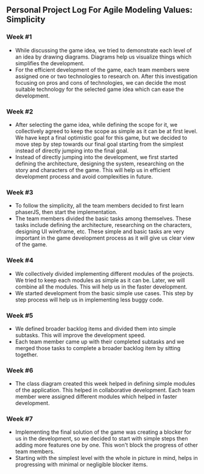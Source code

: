 ## Personal Project Log For Agile Modeling Values: Simplicity

### Week #1
* While discussing the game idea, we tried to demonstrate each level of an idea by drawing diagrams. Diagrams help us visualize things which simplifies the development.
* For the efficient development of the game, each team members were assigned one or two technologies to research on. After this investigation focusing on pros and cons of technologies, we can decide the most suitable technology for the selected game idea which can ease the development.

### Week #2
* After selecting the game idea, while defining the scope for it, we collectively agreed to keep the scope as simple as it can be at first level. We have kept a final optimistic goal for this game, but we decided to move step by step towards our final goal starting from the simplest instead of directly jumping into the final goal.
* Instead of directly jumping into the development, we first started defining the architecture, designing the system, researching on the story and characters of the game. This will help us in efficient development process and avoid complexities in future.

### Week #3
* To follow the simplicity, all the team members decided to first learn phaserJS, then start the implementation.
* The team members divided the basic tasks among themselves. These tasks include defining the architecture, researching on the characters, designing UI wireframe, etc. These simple and basic tasks are very important in the game development process as it will give us clear view of the game.

### Week #4
* We collectively divided implementing different modules of the projects. We tried to keep each modules as simple as it can be. Later, we will combine all the modules. This will help us in the faster development.
* We started development from the basic simple use cases. This step by step process will help us in implementing less buggy code.

### Week #5
* We defined broader backlog items and divided them into simple subtasks. This will improve the development speed.
* Each team member came up with their completed subtasks and we merged those tasks to complete a broader backlog item by sitting together.

### Week #6
* The class diagram created this week helped in defining simple modules of the application. This helped in collaborative development. Each team member were assigned different modules which helped in faster development.

### Week #7
* Implementing the final solution of the game was creating a blocker for us in the development, so we decided to start with simple steps then adding more features one by one. This won't block the progress of other team members.
* Starting with the simplest level with the whole in picture in mind, helps in progressing with minimal or negligible blocker items.
